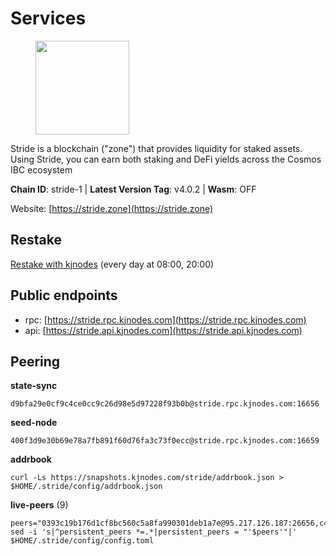# Services

<figure><img src="https://raw.githubusercontent.com/kj89/testnet_manuals/main/pingpub/logos/stride.png" width="150" alt=""><figcaption></figcaption></figure>

Stride is a blockchain ("zone") that provides liquidity for staked assets.  Using Stride, you can earn both staking and DeFi yields across the Cosmos IBC ecosystem

**Chain ID**: stride-1 | **Latest Version Tag**: v4.0.2 | **Wasm**: OFF

Website: [https://stride.zone](https://stride.zone)

## Restake

[Restake with kjnodes](https://restake.app/stride/stridevaloper1j8gkhtllnp252l6g6zwzea30e7pvzqttr9768n) (every day at 08:00, 20:00)
## Public endpoints

* rpc: [https://stride.rpc.kjnodes.com](https://stride.rpc.kjnodes.com)
* api: [https://stride.api.kjnodes.com](https://stride.api.kjnodes.com)

## Peering

**state-sync**

```
d9bfa29e0cf9c4ce0cc9c26d98e5d97228f93b0b@stride.rpc.kjnodes.com:16656
```

**seed-node**

```
400f3d9e30b69e78a7fb891f60d76fa3c73f0ecc@stride.rpc.kjnodes.com:16659
```

**addrbook**
```
curl -Ls https://snapshots.kjnodes.com/stride/addrbook.json > $HOME/.stride/config/addrbook.json
```

**live-peers** (9)
```
peers="0393c19b176d1cf8bc560c5a8fa990301deb1a7e@95.217.126.187:26656,c4688bb34164eacacaa374bc7440b87986dd87ac@162.251.235.252:26656,9acce7431b335820679fea49e09218687f5e3aa8@95.217.236.61:26656,b72d5281c9388ae9f1274ec3b92c1db17857a4b7@194.195.246.27:26656,463b1dc6903455575079572fb23407be586f2a4b@185.16.39.37:26656,1e0e88fac793f68822d3ea8e952f2dc0f4c1ca57@142.132.135.125:20656,8e4e1f1e087c76c71c64e477e95495833da82aa2@135.181.173.139:26656,bffe92095850b08f905f6fde1d4282b4a619a690@5.161.97.148:26656,d9bfa29e0cf9c4ce0cc9c26d98e5d97228f93b0b@65.109.88.38:16656"
sed -i 's|^persistent_peers *=.*|persistent_peers = "'$peers'"|' $HOME/.stride/config/config.toml
```
